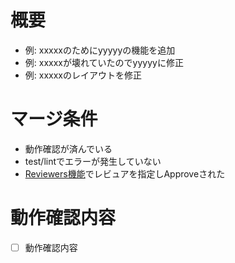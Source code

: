 # 概要

- 例: xxxxxのためにyyyyyの機能を追加
- 例: xxxxxが壊れていたのでyyyyyに修正
- 例: xxxxxのレイアウトを修正

# マージ条件

- 動作確認が済んでいる
- test/lintでエラーが発生していない
- [Reviewers機能](https://docs.github.com/ja/pull-requests/collaborating-with-pull-requests/reviewing-changes-in-pull-requests/about-pull-request-reviews)でレビュアを指定しApproveされた

# 動作確認内容

- [ ] 動作確認内容
